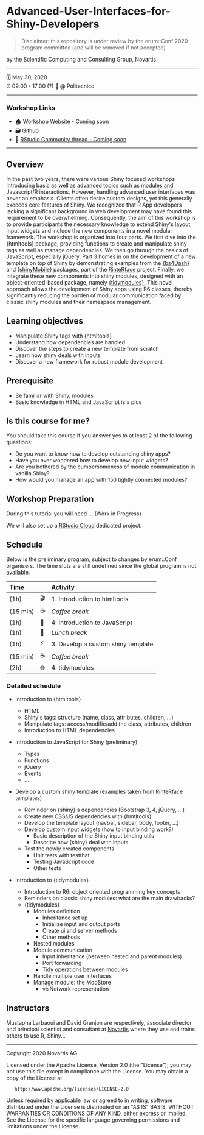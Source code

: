 # Advanced-User-Interfaces-for-Shiny-Developers
> Disclaimer: this repository is under review by the erum::Conf 2020 program committee (and will be removed if not accepted)

by the Scientific Computing and Consulting Group, Novartis

-----

:spiral_calendar: May 30, 2020  
:alarm_clock:     09:00 - 17:00 (?)
:hotel:           @ Politecnico

-----


### Workshop Links

- :house: [Workshop Website - Coming soon]()
- :card_file_box: [Github](https://github.com/DivadNojnarg/Advanced-User-Interfaces-for-Shiny-Developers)
- :postbox: [RStudio Community thread - Coming soon](https://community.rstudio.com/)

-----


## Overview

In the past two years, there were various Shiny focused workshops introducing basic as well as advanced topics such as modules and Javascript/R interactions. However, handling advanced user interfaces was never an emphasis.   Clients often desire custom designs, yet this generally exceeds core features of Shiny. We recognized that R App developers lacking a significant background in web development may have found this requirement to be overwhelming. Consequently, the aim of this workshop is to provide participants the necessary knowledge to extend Shiny's layout, input widgets and include the new components in a novel modular framework. The workshop is organized into four parts. We first dive into the {htmltools} package, providing functions to create and manipulate shiny tags as well as manage dependencies. We then go through the basics of JavaScript, especially jQuery. Part 3 homes in on the development of a new template on top of Shiny by demonstrating examples from the [{bs4Dash}](https://github.com/RinteRface/bs4Dash) and [{shinyMobile}](https://github.com/RinteRface/shinyMobile) packages, part of the [RinteRface](https://rinterface.com) project. Finally, we integrate these new components into shiny modules, designed with an object-oriented-based package, namely [{tidymodules}](http://opensource.nibr.com/tidymodules/index.html). This novel approach allows the development of Shiny apps using R6 classes, thereby significantly reducing the burden of modular communication faced by classic shiny modules and their namespace management.


## Learning objectives

- Manipulate Shiny tags with {htmltools}
- Understand how dependencies are handled
- Discover the steps to create a new template from scratch
- Learn how shiny deals with inputs
- Discover a new framework for robust module development


## Prerequisite

- Be familiar with Shiny, modules
- Basic knowledge in HTML and JavaScript is a plus


## Is this course for me?

You should take this course if you answer yes to at least 2 of the following questions:

  - Do you want to know how to develop outstanding shiny apps?
  - Have you ever wondered how to develop new input widgets?
  - Are you bothered by the cumbersomeness of module communication in vanilla Shiny?
  - How would you manage an app with 150 tightly connected modules?


## Workshop Preparation

During this tutorial you will need ... (Work in Progress)

[rstudio-desktop]: https://rstudio.com/products/rstudio/
[chrome]: https://www.google.com/chrome/

We will also set up a [RStudio Cloud](https://rstudio.cloud) dedicated project.


## Schedule

Below is the preliminary program, subject to changes by erum::Conf organisers. The time slots are still undefined since the global program is not available.

| Time          |                        | Activity                           |
| :------------ | ---------------------- | :----------------------            |
| (1h)          | :clapper:              | 1: Introduction to htmltools       |
| (15 min)      | :coffee:               | *Coffee break*                     |
| (1h)          | :nail_care:            | 4: Introduction to JavaScript      |
| (1h)          | :bento:                | *Lunch break*                      |
| (1h)          | :zap:                  | 3: Develop a custom shiny template |
| (15 min)      | :coffee:               | *Coffee break*                     |
| (2h)          | :globe_with_meridians: | 4: tidymodules                     |


### Detailed schedule

  - Introduction to {htmltools}
    * HTML 
    * Shiny's tags: structure (name, class, attributes, children, ...)
    * Manipulate tags: access/modifie/add the class, attributes, children
    * Introduction to HTML dependencies
    
  - Introduction to JavaScript for Shiny (preliminary)
    * Types
    * Functions
    * jQuery
    * Events
    * ...
    
  - Develop a custom shiny template (examples taken from [RinteRface](https://rinterface.com) templates)
    * Reminder on {shiny}'s dependencies (Bootstrap 3, 4, jQuery, ...)
    * Create new CSS/JS dependencies with {hmtltools}
    * Develop the template layout (navbar, sidebar, body, footer, ...)
    * Develop custom input widgets (how to input binding work?)
      * Basic description of the Shiny input binding utils
      * Describe how {shiny} deal with inputs
    * Test the newly created components
      * Unit tests with testthat
      * Testing JavaScript code
      * Other tests
      
  - Introduction to {tidymodules}
    * Introduction to R6: object oriented programming key concepts
    * Reminders on classic shiny modules: what are the main drawbacks?
    * {tidymodules}
      * Modules definition
        * Inheritance set up
        * Initialize input and output ports
        * Create ui and server methods
        * Other methods
      * Nested modules
      * Module communication
        * Input inheritance (between nested and parent modules)
        * Port forwarding
        * Tidy operations between modules
      * Handle multiple user interfaces
      * Manage module: the ModStore
        * visNetwork representation


## Instructors

Mustapha Larbaoui and David Granjon are respectively, associate director and principal scientist and consultant at [Novartis](https://www.novartis.com) where they use and trains others to use R, Shiny...

[blog]: https://www.novartis.com
[github]: https://github.com/DivadNojnarg
[twitter]: https://twitter.com/divadnojnarg

-----

Copyright 2020 Novartis AG

   Licensed under the Apache License, Version 2.0 (the "License");
   you may not use this file except in compliance with the License.
   You may obtain a copy of the License at

       http://www.apache.org/licenses/LICENSE-2.0

   Unless required by applicable law or agreed to in writing, software
   distributed under the License is distributed on an "AS IS" BASIS,
   WITHOUT WARRANTIES OR CONDITIONS OF ANY KIND, either express or implied.
   See the License for the specific language governing permissions and
   limitations under the License.
